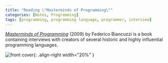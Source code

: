 ```yaml
---
title: "Reading \"Masterminds of Programming\""
categories: [Notes, Programming]
tags: [programming, programming language, programmer, interview]
---
```


[*Masterminds of Programming*](https://www.amazon.com/Masterminds-Programming-Conversations-Creators-Languages/dp/0596515170) (2009) by Federico Biancuzzi is a book containing interviews with creators of several historic and highly influential programming languages.

![front cover](https://images-na.ssl-images-amazon.com/images/I/51vqwb33ZnL._SX383_BO1,204,203,200_.jpg){: .align-right width="20%" }
